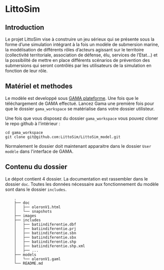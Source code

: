 LittoSim
=========

## Introduction
Le projet LittoSim vise à construire un jeu sérieux qui se présente sous la forme d’une simulation intégrant à la fois un modèle de submersion marine, la modélisation de différents rôles d’acteurs agissant sur le territoire (collectivité territoriale, association de défense, élu, services de l’Etat...) et la possibilité de mettre en place différents scénarios de prévention des submersions qui seront contrôlés par les utilisateurs de la simulation en fonction de leur rôle.

## Matériel et methodes 

Le modèle est developpé sous [GAMA plateforme](https://code.google.com/p/gama-platform/). Une fois que le téléchargement de GAMA effectué. Lancez Gama une première fois pour que le dossier `gama_workspace` se matérialise dans votre dossier utilisteur.

Une fois que vous disposez du dossier `gama_workspace` vous pouvez cloner le repo github à l'intérieur : 

```
cd gama_workspace
git clone git@github.com:LittoSim/LittoSim_model.git
```

Normalement le dossier doit maintenant apparaitre dans le dossier `User modèle` dans l'interface de GAMA.

## Contenu du dossier

Le dépot contient 4 dossier. La documentation est rassembler dans le dossier `doc`. Toutes les données nécessaire aux fonctionnement du modèle sont dans le dossier `includes`.

```
    .
    ├── doc
    │   ├── oleronV1.html
    │   └── snapshots
    ├── images
    ├── includes
	│   ├── batiindiferentie.dbf
	│   ├── batiindiferentie.prj
	│   ├── batiindiferentie.sbn
	│   ├── batiindiferentie.sbx
	│   ├── batiindiferentie.shp
	│   ├── batiindiferentie.shp.xml
	│   ├── ...
	├── models
	│   └── oleronV1.gaml
	└── README.md
```